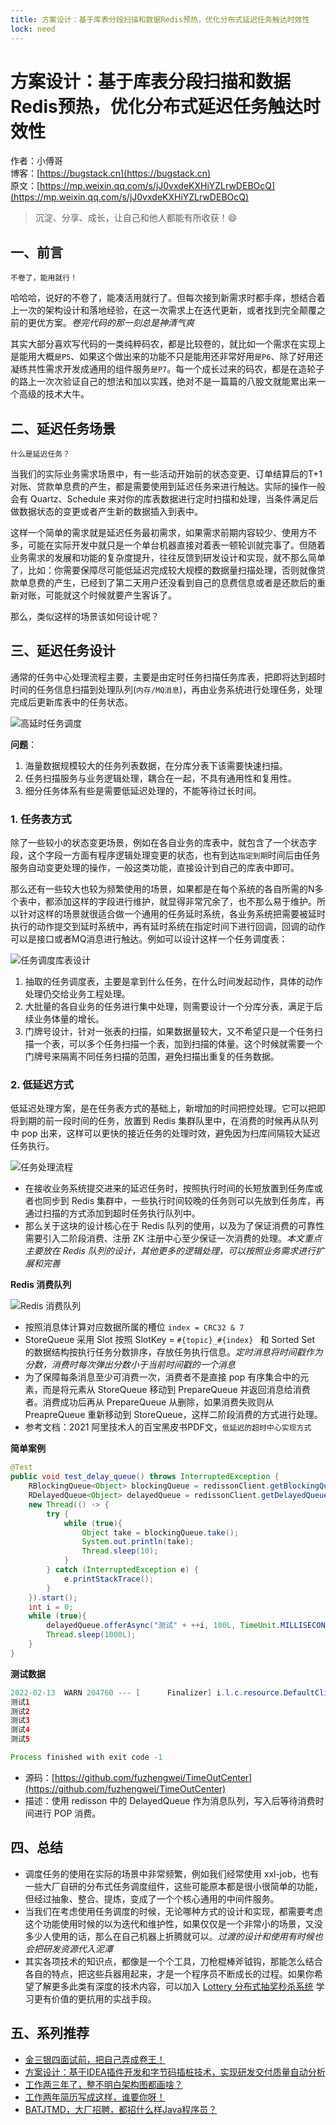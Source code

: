 ```yaml
---
title: 方案设计：基于库表分段扫描和数据Redis预热，优化分布式延迟任务触达时效性
lock: need
---
```


# 方案设计：基于库表分段扫描和数据Redis预热，优化分布式延迟任务触达时效性

作者：小傅哥
<br/>博客：[https://bugstack.cn](https://bugstack.cn)
<br/>原文：[https://mp.weixin.qq.com/s/jJ0vxdeKXHiYZLrwDEBOcQ](https://mp.weixin.qq.com/s/jJ0vxdeKXHiYZLrwDEBOcQ)

> 沉淀、分享、成长，让自己和他人都能有所收获！😄

## 一、前言

`不卷了，能用就行！`

哈哈哈，说好的不卷了，能凑活用就行了。但每次接到新需求时都手痒，想结合着上一次的架构设计和落地经验，在这一次需求上在迭代更新，或者找到完全颠覆之前的更优方案。*卷完代码的那一刻总是神清气爽*

其实大部分喜欢写代码的一类纯粹码农，都是比较卷的，就比如一个需求在实现上是能用大概`是P5`、如果这个做出来的功能不只是能用还非常好用`是P6`、除了好用还凝练共性需求开发成通用的组件服务`是P7`。每一个成长过来的码农，都是在造轮子的路上一次次验证自己的想法和加以实践，绝对不是一篇篇的八股文就能累出来一个高级的技术大牛。

## 二、延迟任务场景

`什么是延迟任务？`

当我们的实际业务需求场景中，有一些活动开始前的状态变更、订单结算后的T+1对账、贷款单息费的产生，都是需要使用到延迟任务来进行触达。实际的操作一般会有 Quartz、Schedule 来对你的库表数据进行定时扫描和处理，当条件满足后做数据状态的变更或者产生新的数据插入到表中。

这样一个简单的需求就是延迟任务最初需求，如果需求前期内容较少、使用方不多，可能在实际开发中就只是一个单台机器直接对着表一顿轮训就完事了。但随着业务需求的发展和功能的复杂度提升，往往反馈到研发设计和实现，就不那么简单了，比如：你需要保障尽可能低延迟完成较大规模的数据量扫描处理，否则就像贷款单息费的产生，已经到了第二天用户还没看到自己的息费信息或者是还款后的重新对账，可能就这个时候就要产生客诉了。

那么，类似这样的场景该如何设计呢？

## 三、延迟任务设计

通常的任务中心处理流程主要，主要是由定时任务扫描任务库表，把即将达到超时时间的任务信息扫描到处理队列(`内存/MQ消息`)，再由业务系统进行处理任务，处理完成后更新库表中的任务状态。

![高延时任务调度](https://bugstack.cn/images/article/develop/framework_220214_01.png)

**问题**：

1. 海量数据规模较大的任务列表数据，在分库分表下该需要快速扫描。
2. 任务扫描服务与业务逻辑处理，耦合在一起，不具有通用性和复用性。
3. 细分任务体系有些是需要低延迟处理的，不能等待过长时间。

### 1. 任务表方式

除了一些较小的状态变更场景，例如在各自业务的库表中，就包含了一个状态字段，这个字段一方面有程序逻辑处理变更的状态，也有到达`指定到期`时间后由任务服务自动变更处理的操作，一般这类功能，直接设计到自己的库表中即可。

那么还有一些较大也较为频繁使用的场景，如果都是在每个系统的各自所需的N多个表中，都添加这样的字段进行维护，就显得非常冗余了，也不那么易于维护。所以针对这样的场景就很适合做一个通用的任务延时系统，各业务系统把需要被延时执行的动作提交到延时系统中，再有延时系统在指定时间下进行回调，回调的动作可以是接口或者MQ消息进行触达。例如可以设计这样一个任务调度表：

![任务调度库表设计](https://bugstack.cn/images/article/develop/framework_220214_02.png)

1. 抽取的任务调度表，主要是拿到什么任务，在什么时间发起动作，具体的动作处理仍交给业务工程处理。
2. 大批量的各自业务的任务进行集中处理，则需要设计一个分库分表，满足于后续业务体量的增长。
3. 门牌号设计，针对一张表的扫描，如果数据量较大，又不希望只是一个任务扫描一个表，可以多个任务扫描一个表，加到扫描的体量。这个时候就需要一个门牌号来隔离不同任务扫描的范围，避免扫描出重复的任务数据。

### 2. 低延迟方式

低延迟处理方案，是在任务表方式的基础上，新增加的时间把控处理。它可以把即将到期的前一段时间的任务，放置到 Redis 集群队里中，在消费的时候再从队列中 pop 出来，这样可以更快的接近任务的处理时效，避免因为扫库间隔较大延迟任务执行。

![任务处理流程](https://bugstack.cn/images/article/develop/framework_220214_03.png)

- 在接收业务系统提交进来的延迟任务时，按照执行时间的长短放置到任务库或者也同步到 Redis 集群中，一些执行时间较晚的任务则可以先放到任务库，再通过扫描的方式添加到超时任务执行队列中。
- 那么关于这块的设计核心在于 Redis 队列的使用，以及为了保证消费的可靠性需要引入二阶段消费、注册 ZK 注册中心至少保证一次消费的处理。*本文重点主要放在 Redis 队列的设计，其他更多的逻辑处理，可以按照业务需求进行扩展和完善*

**Redis 消费队列**

![Redis 消费队列](https://bugstack.cn/images/article/develop/framework_220214_04.png)

- 按照消息体计算对应数据所属的槽位 `index = CRC32 & 7`
- StoreQueue  采用 Slot 按照 SlotKey  = `#{topic}_#{index} ` 和 Sorted Set  的数据结构按执行任务分数排序，存放任务执行信息。*定时消息将时间戳作为分数，消费时每次弹出分数小于当前时间戳的一个消息*
- 为了保障每条消息至少可消费一次，消费者不是直接 pop 有序集合中的元素，而是将元素从 StoreQueue 移动到 PrepareQueue 并返回消息给消费者。消费成功后再从 PrepareQueue 从删除，如果消费失败则从PreapreQueue 重新移动到 StoreQueue，这样二阶段消费的方式进行处理。
- 参考文档：2021 阿里技术人的百宝黑皮书PDF文，`低延迟的超时中心实现方式` 

**简单案例**

```java
@Test
public void test_delay_queue() throws InterruptedException {
    RBlockingQueue<Object> blockingQueue = redissonClient.getBlockingQueue("TASK");
    RDelayedQueue<Object> delayedQueue = redissonClient.getDelayedQueue(blockingQueue);
    new Thread(() -> {
        try {
            while (true){
                Object take = blockingQueue.take();
                System.out.println(take);
                Thread.sleep(10);
            }
        } catch (InterruptedException e) {
            e.printStackTrace();
        }
    }).start();
    int i = 0;
    while (true){
        delayedQueue.offerAsync("测试" + ++i, 100L, TimeUnit.MILLISECONDS);
        Thread.sleep(1000L);
    }
}
```

**测试数据**

```java
2022-02-13  WARN 204760 --- [      Finalizer] i.l.c.resource.DefaultClientResources    : io.lettuce.core.resource.DefaultClientResources was not shut down properly, shutdown() was not called before it's garbage-collected. Call shutdown() or shutdown(long,long,TimeUnit) 
测试1
测试2
测试3
测试4
测试5

Process finished with exit code -1
```

- 源码：[https://github.com/fuzhengwei/TimeOutCenter](https://github.com/fuzhengwei/TimeOutCenter)
- 描述：使用 redisson 中的 DelayedQueue 作为消息队列，写入后等待消费时间进行 POP 消费。

## 四、总结

- 调度任务的使用在实际的场景中非常频繁，例如我们经常使用 xxl-job，也有一些大厂自研的分布式任务调度组件，这些可能原本都是很小很简单的功能，但经过抽象、整合、提炼，变成了一个个核心通用的中间件服务。
- 当我们在考虑使用任务调度的时候，无论哪种方式的设计和实现，都需要考虑这个功能使用时候的以为迭代和维护性，如果仅仅是一个非常小的场景，又没多少人使用的话，那么在自己机器上折腾就可以。*过渡的设计和使用有时候也会把研发资源代入泥潭*
- 其实各项技术的知识点，都像是一个个工具，刀枪棍棒斧钺钩，那能怎么结合各自的特点，把这些兵器用起来，才是一个程序员不断成长的过程。如果你希望了解更多此类有深度的技术内容，可以加入 [Lottery 分布式抽奖秒杀系统](https://bugstack.cn/md/project/lottery/introduce/Lottery%E6%8A%BD%E5%A5%96%E7%B3%BB%E7%BB%9F.html) 学习更有价值的更抗用的实战手段。

## 五、系列推荐

- [金三银四面试前，把自己弄成卷王！](https://bugstack.cn/md/about/study/2022-02-07-%E4%BD%A0%E4%B8%8A%E8%BD%A6%EF%BC%8C%E6%88%91%E5%B0%B1%E6%8A%8A%E4%BD%A0%E5%B8%A6%E6%88%90%E5%8D%B7%E7%8E%8B%EF%BC%81.html)
- [方案设计：基于IDEA插件开发和字节码插桩技术，实现研发交付质量自动分析](https://bugstack.cn/md/develop/framework/scheme/2021-02-04-%E5%9F%BA%E4%BA%8EIDEA%E6%8F%92%E4%BB%B6%E5%BC%80%E5%8F%91%E5%92%8C%E5%AD%97%E8%8A%82%E7%A0%81%E6%8F%92%E6%A1%A9%E6%8A%80%E6%9C%AF%EF%BC%8C%E5%AE%9E%E7%8E%B0%E7%A0%94%E5%8F%91%E4%BA%A4%E4%BB%98%E8%B4%A8%E9%87%8F%E8%87%AA%E5%8A%A8%E5%88%86%E6%9E%90.html)
- [工作两三年了，整不明白架构图都画啥？](https://bugstack.cn/md/develop/framework/scheme/2021-02-28-%E5%B7%A5%E4%BD%9C%E4%B8%A4%E4%B8%89%E5%B9%B4%EF%BC%8C%E6%95%B4%E4%B8%8D%E6%98%8E%E7%99%BD%E6%9E%B6%E6%9E%84%E5%9B%BE%E9%83%BD%E7%94%BB%E5%95%A5%EF%BC%9F.html)
- [工作两年简历写成这样，谁要你呀！](https://bugstack.cn/md/about/job/2020-04-11-%E5%B7%A5%E4%BD%9C%E4%B8%A4%E5%B9%B4%E7%AE%80%E5%8E%86%E5%86%99%E6%88%90%E8%BF%99%E6%A0%B7%EF%BC%8C%E8%B0%81%E8%A6%81%E4%BD%A0%E5%91%80%EF%BC%81.html)
- [BATJTMD，大厂招聘，都招什么样Java程序员？](https://bugstack.cn/md/about/job/2020-11-15-BATJTMD%EF%BC%8C%E5%A4%A7%E5%8E%82%E6%8B%9B%E8%81%98%EF%BC%8C%E9%83%BD%E6%8B%9B%E4%BB%80%E4%B9%88%E6%A0%B7Java%E7%A8%8B%E5%BA%8F%E5%91%98%EF%BC%9F.html)